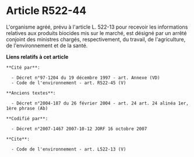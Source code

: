 # Article R522-44

L'organisme agréé, prévu à l'article L. 522-13 pour recevoir les informations relatives aux produits biocides mis sur le
marché, est désigné par un arrêté conjoint des ministres chargés, respectivement, du travail, de l'agriculture, de
l'environnement et de la santé.

**Liens relatifs à cet article**

	**Cité par**:

	  - Décret n°97-1204 du 19 décembre 1997 - art. Annexe (VD)
	  - Code de l'environnement - art. R522-45 (V)

	**Anciens textes**:

	  - Décret n°2004-187 du 26 février 2004 - art. 24 art. 24 alinéa 1er, 1ère phrase (Ab)

	**Codifié par**:

	  - Décret n°2007-1467 2007-10-12 JORF 16 octobre 2007

	**Cite**:

	  - Code de l'environnement - art. L522-13 (V)
